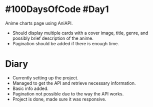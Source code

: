 # #100DaysOfCode #Day1

Anime charts page using AniAPI.

- Should display multiple cards with a cover image, title, genre, and possibly brief description of the anime.
- Pagination should be added if there is enough time.

# Diary

- Currently setting up the project.
- Managed to get the API and retrieve necessary information.
- Basic info added.
- Pagination not possible due to the way the API works.
- Project is done, made sure it was responsive.